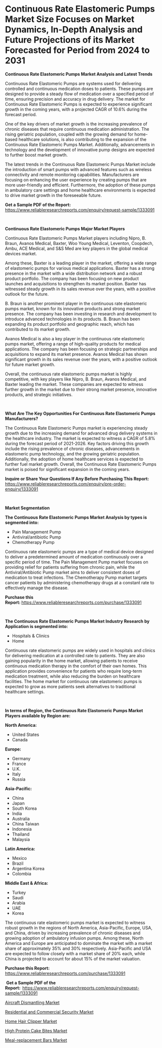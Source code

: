 <p><h1>Continuous Rate Elastomeric Pumps Market Size Focuses on Market Dynamics, In-Depth Analysis and Future Projections of its Market Forecasted for Period from 2024 to 2031</h1></p><p><strong>Continuous Rate Elastomeric Pumps Market Analysis and Latest Trends</strong></p>
<p><p>Continuous Rate Elastomeric Pumps are systems used for delivering controlled and continuous medication doses to patients. These pumps are designed to provide a steady flow of medication over a specified period of time, ensuring precision and accuracy in drug delivery. The market for Continuous Rate Elastomeric Pumps is expected to experience significant growth in the coming years, with a projected CAGR of 10.6% during the forecast period.</p><p>One of the key drivers of market growth is the increasing prevalence of chronic diseases that require continuous medication administration. The rising geriatric population, coupled with the growing demand for home-based healthcare solutions, is also contributing to the expansion of the Continuous Rate Elastomeric Pumps Market. Additionally, advancements in technology and the development of innovative pump designs are expected to further boost market growth.</p><p>The latest trends in the Continuous Rate Elastomeric Pumps Market include the introduction of smart pumps with advanced features such as wireless connectivity and remote monitoring capabilities. Manufacturers are focusing on enhancing the user experience by creating pumps that are more user-friendly and efficient. Furthermore, the adoption of these pumps in ambulatory care settings and home healthcare environments is expected to drive market growth in the foreseeable future.</p></p>
<p><strong>Get a Sample PDF of the Report:&nbsp;</strong> <a href="https://www.reliableresearchreports.com/enquiry/request-sample/1333091">https://www.reliableresearchreports.com/enquiry/request-sample/1333091</a></p>
<p>&nbsp;</p>
<p><strong>Continuous Rate Elastomeric Pumps Major Market Players</strong></p>
<p><p>Continuous Rate Elastomeric Pumps Market players including Nipro, B. Braun, Avanos Medical, Baxter, Woo Young Medical, Leventon, Coopdech, Ambu, ACE Medical, and S&S Med are key players in the global medical devices market. </p><p>Among these, Baxter is a leading player in the market, offering a wide range of elastomeric pumps for various medical applications. Baxter has a strong presence in the market with a wide distribution network and a robust product portfolio. The company has been focusing on new product launches and acquisitions to strengthen its market position. Baxter has witnessed steady growth in its sales revenue over the years, with a positive outlook for the future.</p><p>B. Braun is another prominent player in the continuous rate elastomeric pumps market, known for its innovative products and strong market presence. The company has been investing in research and development to introduce advanced technologies in its products. B. Braun has been expanding its product portfolio and geographic reach, which has contributed to its market growth.</p><p>Avanos Medical is also a key player in the continuous rate elastomeric pumps market, offering a range of high-quality products for medical applications. The company has been focusing on strategic partnerships and acquisitions to expand its market presence. Avanos Medical has shown significant growth in its sales revenue over the years, with a positive outlook for future market growth.</p><p>Overall, the continuous rate elastomeric pumps market is highly competitive, with key players like Nipro, B. Braun, Avanos Medical, and Baxter leading the market. These companies are expected to witness further growth in the market due to their strong market presence, innovative products, and strategic initiatives.</p></p>
<p>&nbsp;</p>
<p><strong>What Are The Key Opportunities For Continuous Rate Elastomeric Pumps Manufacturers?</strong></p>
<p><p>The Continuous Rate Elastomeric Pumps market is experiencing steady growth due to the increasing demand for advanced drug delivery systems in the healthcare industry. The market is expected to witness a CAGR of 5.8% during the forecast period of 2021-2026. Key factors driving this growth include the rising prevalence of chronic diseases, advancements in elastomeric pump technology, and the growing geriatric population. Additionally, the adoption of home healthcare services is expected to further fuel market growth. Overall, the Continuous Rate Elastomeric Pumps market is poised for significant expansion in the coming years.</p></p>
<p><strong>Inquire or Share Your Questions If Any Before Purchasing This Report:</strong> <a href="https://www.reliableresearchreports.com/enquiry/pre-order-enquiry/1333091">https://www.reliableresearchreports.com/enquiry/pre-order-enquiry/1333091</a></p>
<p>&nbsp;</p>
<p><strong>Market Segmentation</strong></p>
<p><strong>The Continuous Rate Elastomeric Pumps Market Analysis by types is segmented into:</strong></p>
<p><ul><li>Pain Management Pump</li><li>Antiviral/antibiotic Pump</li><li>Chemotherapy Pump</li></ul></p>
<p><p>Continuous rate elastomeric pumps are a type of medical device designed to deliver a predetermined amount of medication continuously over a specific period of time. The Pain Management Pump market focuses on providing relief for patients suffering from chronic pain, while the Antiviral/Antibiotic Pump market aims to deliver consistent doses of medication to treat infections. The Chemotherapy Pump market targets cancer patients by administering chemotherapy drugs at a constant rate to effectively manage the disease.</p></p>
<p><strong>Purchase this Report:&nbsp;</strong><a href="https://www.reliableresearchreports.com/purchase/1333091">https://www.reliableresearchreports.com/purchase/1333091</a></p>
<p>&nbsp;</p>
<p><strong>The Continuous Rate Elastomeric Pumps Market Industry Research by Application is segmented into:</strong></p>
<p><ul><li>Hospitals & Clinics</li><li>Home</li></ul></p>
<p><p>Continuous rate elastomeric pumps are widely used in hospitals and clinics for delivering medication at a controlled rate to patients. They are also gaining popularity in the home market, allowing patients to receive continuous medication therapy in the comfort of their own homes. This application provides convenience for patients who require long-term medication treatment, while also reducing the burden on healthcare facilities. The home market for continuous rate elastomeric pumps is expected to grow as more patients seek alternatives to traditional healthcare settings.</p></p>
<p>&nbsp;</p>
<p><strong>In terms of Region, the Continuous Rate Elastomeric Pumps Market Players available by Region are:</strong></p>
<p>
    <p> <strong> North America: </strong>
        <ul>
            <li>United States</li>
            <li>Canada</li>
        </ul>
        </p> 
    <p> <strong> Europe: </strong>
        <ul>
            <li>Germany</li>
            <li>France</li>
            <li>U.K.</li>
            <li>Italy</li>
            <li>Russia</li>
        </ul>
        </p> 
    <p> <strong> Asia-Pacific: </strong>
        <ul>
            <li>China</li>
            <li>Japan</li>
            <li>South Korea</li>
            <li>India</li>
            <li>Australia</li>
            <li>China Taiwan</li>
            <li>Indonesia</li>
            <li>Thailand</li>
            <li>Malaysia</li>
        </ul>
        </p> 
    <p> <strong> Latin America: </strong>
        <ul>
            <li>Mexico</li>
            <li>Brazil</li>
            <li>Argentina Korea</li>
            <li>Colombia</li>
        </ul>
        </p> 
    <p> <strong> Middle East & Africa: </strong>
        <ul>
            <li>Turkey</li>
            <li>Saudi</li>
            <li>Arabia</li>
            <li>UAE</li>
            <li>Korea</li>
        </ul>
    </p>
    </p>
<p><p>The continuous rate elastomeric pumps market is expected to witness robust growth in the regions of North America, Asia-Pacific, Europe, USA, and China, driven by increasing prevalence of chronic diseases and growing adoption of ambulatory infusion pumps. Among these, North America and Europe are anticipated to dominate the market with a market share of approximately 35% and 30% respectively. Asia-Pacific and USA are expected to follow closely with a market share of 20% each, while China is projected to account for about 15% of the market valuation.</p></p>
<p><strong>Purchase this Report: </strong><a href="https://www.reliableresearchreports.com/purchase/1333091">https://www.reliableresearchreports.com/purchase/1333091</a></p>
<p>&nbsp;<strong>Get a Sample PDF of the Report:&nbsp;&nbsp;</strong><a href="https://www.reliableresearchreports.com/enquiry/request-sample/1333091">https://www.reliableresearchreports.com/enquiry/request-sample/1333091</a></p>
<p><strong></strong></p>
<p><p><a href="https://medium.com/@madelynhowe_34212/aircraft-dismantling-nbsp-market-focuses-on-market-share-size-and-projected-forecast-till-2031-83d5caf0b5be">Aircraft Dismantling Market</a></p><p><a href="https://medium.com/@madelynhowe_34212/residential-and-commercial-security-market-the-key-to-successful-business-strategy-forecast-till-1d868332b5a3">Residential and Commercial Security Market</a></p><p><a href="https://medium.com/@ameliahaleyi77567/home-hair-clipper-market-trends-forecast-and-competitive-analysis-to-2031-44fcd5c21549">Home Hair Clipper Market</a></p><p><a href="https://issuu.com/reportprime-2/docs/high-protein-cake-bites-market-size-2030.pptx">High Protein Cake Bites Market</a></p><p><a href="https://issuu.com/reportprime-2/docs/meal-replacement-bars-market-size-2030.pptx">Meal-replacement Bars Market</a></p></p>